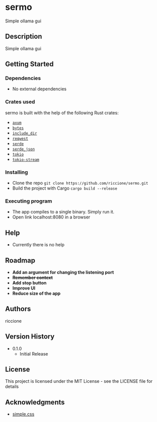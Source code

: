 # sermo

Simple ollama gui

## Description

Simple ollama gui

## Getting Started

### Dependencies

* No external dependencies

### Crates used

sermo is built with the help of the following Rust crates:

- [`axum`](https://crates.io/crates/axum)
- [`bytes`](https://crates.io/crates/bytes)
- [`include_dir`](https://crates.io/crates/include_dir)
- [`reqwest`](https://crates.io/crates/reqwest)
- [`serde`](https://crates.io/crates/serde)
- [`serde_json`](https://crates.io/crates/serde_json)
- [`tokio`](https://crates.io/crates/tokio)
- [`tokio-stream`](https://crates.io/crates/tokio-stream)

### Installing

* Clone the repo `git clone https://github.com/riccione/sermo.git`
* Build the project with Cargo `cargo build --release`

### Executing program

* The app compiles to a single binary. Simply run it.
* Open link localhost:8080 in a browser

## Help

* Currently there is no help

## Roadmap

- **Add an argument for changing the listening port**
- ~~**Remember context**~~
- **Add stop button**
- **Improve UI**
- **Reduce size of the app**

## Authors

riccione

## Version History

* 0.1.0
    * Initial Release

## License

This project is licensed under the MIT License - see the LICENSE file for details

## Acknowledgments

* [simple.css](https://github.com/kevquirk/simple.css)
